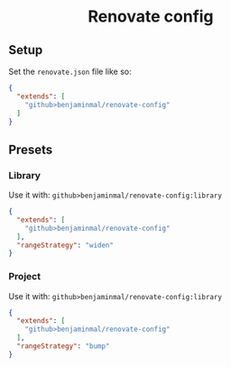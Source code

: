 <h1 align="center">Renovate config</h1>

Setup
-----

Set the `renovate.json` file like so:
```json
{
  "extends": [
    "github>benjaminmal/renovate-config"
  ]
}
```

Presets
-------

### Library
Use it with: `github>benjaminmal/renovate-config:library`
```json
{
  "extends": [
    "github>benjaminmal/renovate-config"
  ],
  "rangeStrategy": "widen"
}
```

### Project
Use it with: `github>benjaminmal/renovate-config:library`
```json
{
  "extends": [
    "github>benjaminmal/renovate-config"
  ],
  "rangeStrategy": "bump"
}
```
